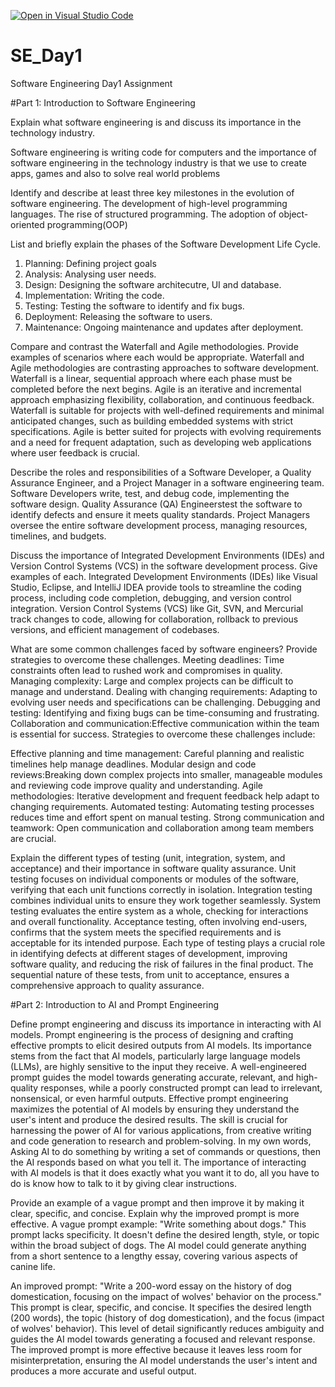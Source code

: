 [![Open in Visual Studio Code](https://classroom.github.com/assets/open-in-vscode-2e0aaae1b6195c2367325f4f02e2d04e9abb55f0b24a779b69b11b9e10269abc.svg)](https://classroom.github.com/online_ide?assignment_repo_id=18323991&assignment_repo_type=AssignmentRepo)
# SE_Day1
Software Engineering Day1 Assignment

#Part 1: Introduction to Software Engineering

Explain what software engineering is and discuss its importance in the technology industry.

Software engineering is writing code for computers and the importance of software engineering in the technology industry is that we use to create apps, games and also to solve real world problems

Identify and describe at least three key milestones in the evolution of software engineering.
The development of high-level programming languages.
The rise of structured programming.
The adoption of object-oriented programming(OOP)

List and briefly explain the phases of the Software Development Life Cycle.
1. Planning: Defining project goals
2. Analysis: Analysing user needs.
3. Design: Designing the software architecutre, UI and database.
4. Implementation: Writing the code.
5. Testing: Testing the software to identify and fix bugs.
6. Deployment: Releasing the software to users.
7. Maintenance: Ongoing maintenance and updates after deployment.

Compare and contrast the Waterfall and Agile methodologies. Provide examples of scenarios where each would be appropriate.
Waterfall and Agile methodologies are contrasting approaches to software development. Waterfall is a linear, sequential approach where each phase must be completed before the next begins. Agile is an iterative and incremental approach emphasizing flexibility, collaboration, and continuous feedback. Waterfall is suitable for projects with well-defined requirements and minimal anticipated changes, such as building embedded systems with strict specifications. Agile is better suited for projects with evolving requirements and a need for frequent adaptation, such as developing web applications where user feedback is crucial.

Describe the roles and responsibilities of a Software Developer, a Quality Assurance Engineer, and a Project Manager in a software engineering team.
Software Developers write, test, and debug code, implementing the software design.
Quality Assurance (QA) Engineerstest the software to identify defects and ensure it meets quality standards.
Project Managers oversee the entire software development process, managing resources, timelines, and budgets.

Discuss the importance of Integrated Development Environments (IDEs) and Version Control Systems (VCS) in the software development process. Give examples of each.
Integrated Development Environments (IDEs) like Visual Studio, Eclipse, and IntelliJ IDEA provide tools to streamline the coding process, including code completion, debugging, and version control integration. Version Control Systems (VCS) like Git, SVN, and Mercurial track changes to code, allowing for collaboration, rollback to previous versions, and efficient management of codebases.

What are some common challenges faced by software engineers? Provide strategies to overcome these challenges.
Meeting deadlines: Time constraints often lead to rushed work and compromises in quality.
Managing complexity: Large and complex projects can be difficult to manage and understand.
Dealing with changing requirements: Adapting to evolving user needs and specifications can be challenging.
Debugging and testing: Identifying and fixing bugs can be time-consuming and frustrating.
Collaboration and communication:Effective communication within the team is essential for success.
Strategies to overcome these challenges include:

Effective planning and time management: Careful planning and realistic timelines help manage deadlines.
Modular design and code reviews:Breaking down complex projects into smaller, manageable modules and reviewing code improve quality and understanding.
Agile methodologies: Iterative development and frequent feedback help adapt to changing requirements.
Automated testing: Automating testing processes reduces time and effort spent on manual testing.
Strong communication and teamwork: Open communication and collaboration among team members are crucial.


Explain the different types of testing (unit, integration, system, and acceptance) and their importance in software quality assurance.
Unit testing focuses on individual components or modules of the software, verifying that each unit functions correctly in isolation. Integration testing combines individual units to ensure they work together seamlessly. System testing evaluates the entire system as a whole, checking for interactions and overall functionality. Acceptance testing, often involving end-users, confirms that the system meets the specified requirements and is acceptable for its intended purpose. Each type of testing plays a crucial role in identifying defects at different stages of development, improving software quality, and reducing the risk of failures in the final product. The sequential nature of these tests, from unit to acceptance, ensures a comprehensive approach to quality assurance.

#Part 2: Introduction to AI and Prompt Engineering


Define prompt engineering and discuss its importance in interacting with AI models.
Prompt engineering is the process of designing and crafting effective prompts to elicit desired outputs from AI models. Its importance stems from the fact that AI models, particularly large language models (LLMs), are highly sensitive to the input they receive. A well-engineered prompt guides the model towards generating accurate, relevant, and high-quality responses, while a poorly constructed prompt can lead to irrelevant, nonsensical, or even harmful outputs. Effective prompt engineering maximizes the potential of AI models by ensuring they understand the user's intent and produce the desired results. The skill is crucial for harnessing the power of AI for various applications, from creative writing and code generation to research and problem-solving.
In my own words, Asking AI to do something by writing a set of commands or questions, then the AI responds based on what you tell it. The importance of interacting with AI models is that it does exactly what you want it to do, all you have to do is know how to talk to it by giving clear instructions.

Provide an example of a vague prompt and then improve it by making it clear, specific, and concise. Explain why the improved prompt is more effective.
A vague prompt example: "Write something about dogs." This prompt lacks specificity. It doesn't define the desired length, style, or topic within the broad subject of dogs. The AI model could generate anything from a short sentence to a lengthy essay, covering various aspects of canine life.

An improved prompt: "Write a 200-word essay on the history of dog domestication, focusing on the impact of wolves' behavior on the process." This prompt is clear, specific, and concise. It specifies the desired length (200 words), the topic (history of dog domestication), and the focus (impact of wolves' behavior). This level of detail significantly reduces ambiguity and guides the AI model towards generating a focused and relevant response. The improved prompt is more effective because it leaves less room for misinterpretation, ensuring the AI model understands the user's intent and produces a more accurate and useful output.
